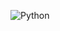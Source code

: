![Python](https://img.shields.io/badge/Python-3776AB?style=for-the-badge&logo=python&logoColor=white)  
